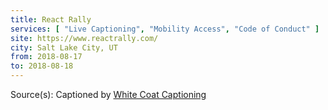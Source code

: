 ```yaml
---
title: React Rally
services: [ "Live Captioning", "Mobility Access", "Code of Conduct" ]
site: https://www.reactrally.com/
city: Salt Lake City, UT
from: 2018-08-17
to: 2018-08-18
---
```


Source(s): Captioned by [White Coat Captioning](http://www.whitecoatcaptioning.com/)
